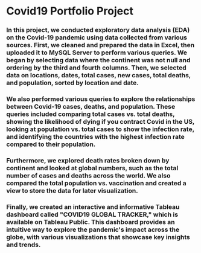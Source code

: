 # Covid19 Portfolio Project
### In this project, we conducted exploratory data analysis (EDA) on the Covid-19 pandemic using data collected from various sources. First, we cleaned and prepared the data in Excel, then uploaded it to MySQL Server to perform various queries. We began by selecting data where the continent was not null and ordering by the third and fourth columns. Then, we selected data on locations, dates, total cases, new cases, total deaths, and population, sorted by location and date.

### We also performed various queries to explore the relationships between Covid-19 cases, deaths, and population. These queries included comparing total cases vs. total deaths, showing the likelihood of dying if you contract Covid in the US, looking at population vs. total cases to show the infection rate, and identifying the countries with the highest infection rate compared to their population.

### Furthermore, we explored death rates broken down by continent and looked at global numbers, such as the total number of cases and deaths across the world. We also compared the total population vs. vaccination and created a view to store the data for later visualization.

### Finally, we created an interactive and informative Tableau dashboard called "COVID19 GLOBAL TRACKER," which is available on Tableau Public. This dashboard provides an intuitive way to explore the pandemic's impact across the globe, with various visualizations that showcase key insights and trends.
